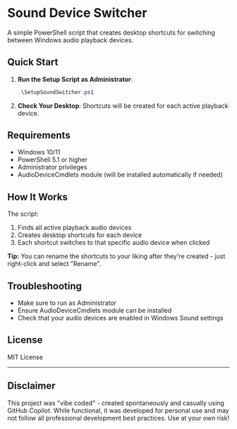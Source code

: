 # Sound Device Switcher

A simple PowerShell script that creates desktop shortcuts for switching between Windows audio playback devices.

## Quick Start

1. **Run the Setup Script as Administrator**:

   ```powershell
   .\SetupSoundSwitcher.ps1
   ```

2. **Check Your Desktop**: Shortcuts will be created for each active playback device.

## Requirements

- Windows 10/11
- PowerShell 5.1 or higher
- Administrator privileges
- AudioDeviceCmdlets module (will be installed automatically if needed)

## How It Works

The script:

1. Finds all active playback audio devices
2. Creates desktop shortcuts for each device
3. Each shortcut switches to that specific audio device when clicked

**Tip:** You can rename the shortcuts to your liking after they're created - just right-click and select "Rename".

## Troubleshooting

- Make sure to run as Administrator
- Ensure AudioDeviceCmdlets module can be installed
- Check that your audio devices are enabled in Windows Sound settings

## License

MIT License

---

## Disclaimer

This project was "vibe coded" - created spontaneously and casually using GitHub Copilot. While functional, it was developed for personal use and may not follow all professional development best practices. Use at your own risk!
